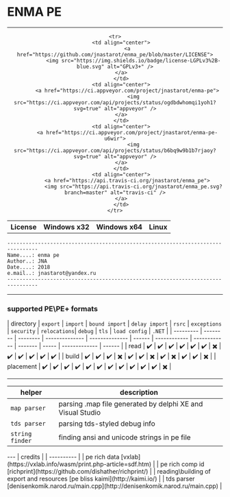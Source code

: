 # ENMA PE #
---
<p align="center">

<table>
    <tr>
        <th align="center">License</th>
        <th align="center">Windows x32</th>
        <th align="center">Windows x64</th>
        <th align="center">Linux</th>
    </tr>

    <tr>
        <td align="center">
            <a href="https://github.com/jnastarot/enma_pe/blob/master/LICENSE">
                <img src="https://img.shields.io/badge/license-LGPLv3%2B-blue.svg" alt="GPLv3+" />
            </a>    
        </td>
        <td align="center">
            <a href="https://ci.appveyor.com/project/jnastarot/enma-pe">
                <img src="https://ci.appveyor.com/api/projects/status/ogdbdwhomqi1yoh1?svg=true" alt="appveyor" />
            </a>    
        </td>
        <td align="center">
            <a href="https://ci.appveyor.com/project/jnastarot/enma-pe-u6wir">
                <img src="https://ci.appveyor.com/api/projects/status/b6bq9w9b1b7rjaoy?svg=true" alt="appveyor" />
            </a>    
        </td>
        <td align="center">
            <a href="https://api.travis-ci.org/jnastarot/enma_pe">
                <img src="https://api.travis-ci.org/jnastarot/enma_pe.svg?branch=master" alt="travis-ci" />
            </a>    
        </td>
    </tr>

</table>

</p>


```
--------------------------------------------------------------------------------
Name....: enma pe
Author..: JNA
Date....: 2018
e.mail..: jnastarot@yandex.ru
--------------------------------------------------------------------------------
```
---

### supported PE\PE+ formats

<p align="center">

| directory | `export` | `import` | `bound import` | `delay import` | `rsrc` | `exceptions` | `security` | `relocations`| `debug` | `tls` | `load config` | `.NET` |
| --------- | -------- | -------- | -------------- | -------------- | ------ | ------------ | ------------ | ------- | ----- | ------------- | ------ |
| read      | :heavy_check_mark: | :heavy_check_mark: | :heavy_check_mark: | :heavy_check_mark: | :heavy_check_mark: | :heavy_check_mark: | :heavy_multiplication_x: | :heavy_check_mark: | :heavy_check_mark: | :heavy_check_mark: | :heavy_check_mark: | :heavy_check_mark: |
| build     | :heavy_check_mark: | :heavy_check_mark: | :heavy_check_mark: | :heavy_multiplication_x: | :heavy_check_mark: | :heavy_check_mark: | :heavy_multiplication_x: | :heavy_check_mark: | :heavy_multiplication_x: | :heavy_check_mark: | :heavy_check_mark: | :heavy_multiplication_x: |
| placement | :heavy_check_mark: | :heavy_check_mark: | :heavy_check_mark: | :heavy_check_mark: | :heavy_check_mark: | :heavy_check_mark: | :heavy_check_mark: | :heavy_check_mark: | :heavy_check_mark: | :heavy_check_mark: | :heavy_check_mark: | :heavy_multiplication_x: |


</p>

---
<p align="center">

| helper | description |
| ------ | ----------- |
| `map parser` | parsing .map file generated by delphi XE and Visual Studio |
| `tds parser` | parsing tds-styled debug info |
| `string finder` | finding ansi and unicode strings in pe file |

</p>
---
| credits |
| ---------- |
| pe rich data [vxlab](https://vxlab.info/wasm/print.php-article=sdf.htm) |
| pe rich comp id [richprint](https://github.com/dishather/richprint/) |
| reading\building of export and resources [pe bliss kaimi](http://kaimi.io/) |
| tds parser [denisenkomik.narod.ru/main.cpp](http://denisenkomik.narod.ru/main.cpp) |

